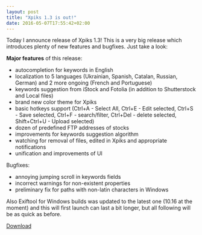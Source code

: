 ```yaml
---
layout: post
title: "Xpiks 1.3 is out!"
date: 2016-05-07T17:55:42+02:00
---
```


Today I announce release of Xpiks 1.3! This is a very big release which introduces plenty of new features and bugfixes. Just take a look:

**Major features** of this release:

- autocompletion for keywords in English
- localization to 5 languages (Ukrainian, Spanish, Catalan, Russian, German) and 2 more ongoing (French and Portuguese)
- keywords suggestion from iStock and Fotolia (in addition to Shutterstock and Local files)
- brand new color theme for Xpiks
- basic hotkeys support (Ctrl+A - Select All, Ctrl+E - Edit selected, Ctrl+S - Save selected, Ctrl+F - search/filter, Ctrl+Del - delete selected, Shift+Ctrl+U - Upload selected)
- dozen of predefined FTP addresses of stocks
- improvements for keywords suggestion algorithm
- watching for removal of files, edited in Xpiks and appropriate notifications
- unification and improvements of UI

Bugfixes:

- annoying jumping scroll in keywords fields
- incorrect warnings for non-existent properties
- preliminary fix for paths with non-latin characters in Windows

Also Exiftool for Windows builds was updated to the latest one (10.16 at the moment) and this will first launch can last a bit longer, but all following will be as quick as before.

<div class="download-link"><a href="{{ site.url }}/downloads">Download</a></div>